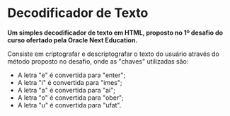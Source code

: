 # Decodificador de Texto
**Um simples decodificador de texto em HTML, proposto no 1º desafio do curso ofertado pela Oracle Next Education.**  

Consiste em criptografar e descriptografar o texto do usuário através do método proposto no desafio, onde as "chaves" utilizadas são:
- A letra "e" é convertida para "enter";
- A letra "i" é convertida para "imes";
- A letra "a" é convertida para "ai";
- A letra "o" é convertida para "ober";
- A letra "u" é convertida para "ufat".
